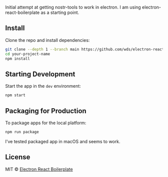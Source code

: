 Initial attempt at getting nostr-tools to work in electron. I am using electron-react-boilerplate as a starting point.

## Install

Clone the repo and install dependencies:

```bash
git clone --depth 1 --branch main https://github.com/wds/electron-react-boilerplate-nostr.git your-project-name
cd your-project-name
npm install
```

## Starting Development

Start the app in the `dev` environment:

```bash
npm start
```

## Packaging for Production

To package apps for the local platform:

```bash
npm run package
```

I've tested packaged app in macOS and seems to work.

## License

MIT © [Electron React Boilerplate](https://github.com/electron-react-boilerplate)
